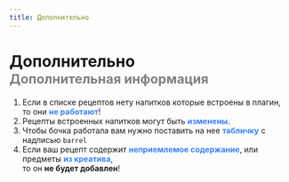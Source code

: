 ```yaml
---
title: Дополнительно
---
```


# Дополнительно <br/> <span style="color: gray;"><sup> Дополнительная информация </sup></span>


1. Если в списке рецептов нету напитков которые встроены в плагин, <br/>то они **<span style="color: #3b82f6;">не работают</span>**!
2. Рецепты встроенных напитков могут быть **<span style="color: #3b82f6;">изменены</span>**.
3. Чтобы бочка работала вам нужно поставить на нее **<span style="color: #3b82f6;">табличку</span>** с надписью `barrel`
4. Если ваш рецепт содержит **<span style="color: #3b82f6;">неприемлемое содержание</span>**, или предметы **<span style="color: #3b82f6;">из креатива</span>**,<br/> то он **не будет добавлен**!